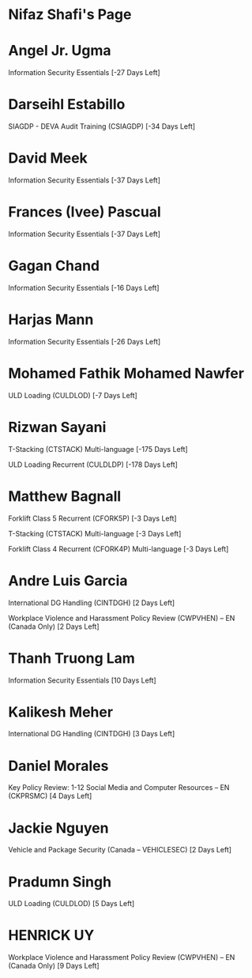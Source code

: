 # Nifaz Shafi's Page




# Angel Jr. Ugma


Information Security Essentials [-27 Days Left]



# Darseihl Estabillo


SIAGDP - DEVA Audit Training (CSIAGDP) [-34 Days Left]



# David Meek


Information Security Essentials [-37 Days Left]



# Frances (Ivee) Pascual


Information Security Essentials [-37 Days Left]



# Gagan Chand


Information Security Essentials [-16 Days Left]



# Harjas Mann


Information Security Essentials [-26 Days Left]



# Mohamed Fathik Mohamed Nawfer


ULD Loading (CULDLOD) [-7 Days Left]



# Rizwan Sayani


T-Stacking (CTSTACK) Multi-language [-175 Days Left]

ULD Loading Recurrent (CULDLDP) [-178 Days Left]



# Matthew Bagnall


Forklift Class 5 Recurrent (CFORK5P) [-3 Days Left]

T-Stacking (CTSTACK) Multi-language [-3 Days Left]

Forklift Class 4 Recurrent (CFORK4P) Multi-language [-3 Days Left]



# Andre Luis Garcia


International DG Handling (CINTDGH) [2 Days Left]

Workplace Violence and Harassment Policy Review (CWPVHEN) – EN (Canada Only) [2 Days Left]



# Thanh Truong Lam


Information Security Essentials [10 Days Left]



# Kalikesh Meher


International DG Handling (CINTDGH) [3 Days Left]



# Daniel Morales


Key Policy Review: 1-12 Social Media and Computer Resources – EN (CKPRSMC) [4 Days Left]



# Jackie Nguyen


Vehicle and Package Security (Canada – VEHICLESEC) [2 Days Left]



# Pradumn Singh


ULD Loading (CULDLOD) [5 Days Left]



# HENRICK UY


Workplace Violence and Harassment Policy Review (CWPVHEN) – EN (Canada Only) [9 Days Left]



